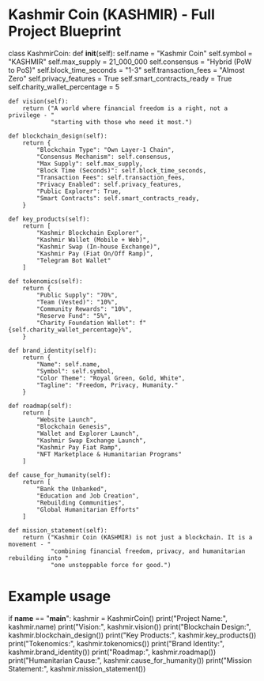 # Kashmir Coin (KASHMIR) - Full Project Blueprint

class KashmirCoin:
    def __init__(self):
        self.name = "Kashmir Coin"
        self.symbol = "KASHMIR"
        self.max_supply = 21_000_000
        self.consensus = "Hybrid (PoW to PoS)"
        self.block_time_seconds = "1-3"
        self.transaction_fees = "Almost Zero"
        self.privacy_features = True
        self.smart_contracts_ready = True
        self.charity_wallet_percentage = 5

    def vision(self):
        return ("A world where financial freedom is a right, not a privilege - "
                "starting with those who need it most.")

    def blockchain_design(self):
        return {
            "Blockchain Type": "Own Layer-1 Chain",
            "Consensus Mechanism": self.consensus,
            "Max Supply": self.max_supply,
            "Block Time (Seconds)": self.block_time_seconds,
            "Transaction Fees": self.transaction_fees,
            "Privacy Enabled": self.privacy_features,
            "Public Explorer": True,
            "Smart Contracts": self.smart_contracts_ready,
        }

    def key_products(self):
        return [
            "Kashmir Blockchain Explorer",
            "Kashmir Wallet (Mobile + Web)",
            "Kashmir Swap (In-house Exchange)",
            "Kashmir Pay (Fiat On/Off Ramp)",
            "Telegram Bot Wallet"
        ]

    def tokenomics(self):
        return {
            "Public Supply": "70%",
            "Team (Vested)": "10%",
            "Community Rewards": "10%",
            "Reserve Fund": "5%",
            "Charity Foundation Wallet": f"{self.charity_wallet_percentage}%",
        }

    def brand_identity(self):
        return {
            "Name": self.name,
            "Symbol": self.symbol,
            "Color Theme": "Royal Green, Gold, White",
            "Tagline": "Freedom, Privacy, Humanity."
        }

    def roadmap(self):
        return [
            "Website Launch",
            "Blockchain Genesis",
            "Wallet and Explorer Launch",
            "Kashmir Swap Exchange Launch",
            "Kashmir Pay Fiat Ramp",
            "NFT Marketplace & Humanitarian Programs"
        ]

    def cause_for_humanity(self):
        return [
            "Bank the Unbanked",
            "Education and Job Creation",
            "Rebuilding Communities",
            "Global Humanitarian Efforts"
        ]

    def mission_statement(self):
        return ("Kashmir Coin (KASHMIR) is not just a blockchain. It is a movement - "
                "combining financial freedom, privacy, and humanitarian rebuilding into "
                "one unstoppable force for good.")


# Example usage
if __name__ == "__main__":
    kashmir = KashmirCoin()
    print("Project Name:", kashmir.name)
    print("Vision:", kashmir.vision())
    print("Blockchain Design:", kashmir.blockchain_design())
    print("Key Products:", kashmir.key_products())
    print("Tokenomics:", kashmir.tokenomics())
    print("Brand Identity:", kashmir.brand_identity())
    print("Roadmap:", kashmir.roadmap())
    print("Humanitarian Cause:", kashmir.cause_for_humanity())
    print("Mission Statement:", kashmir.mission_statement())
